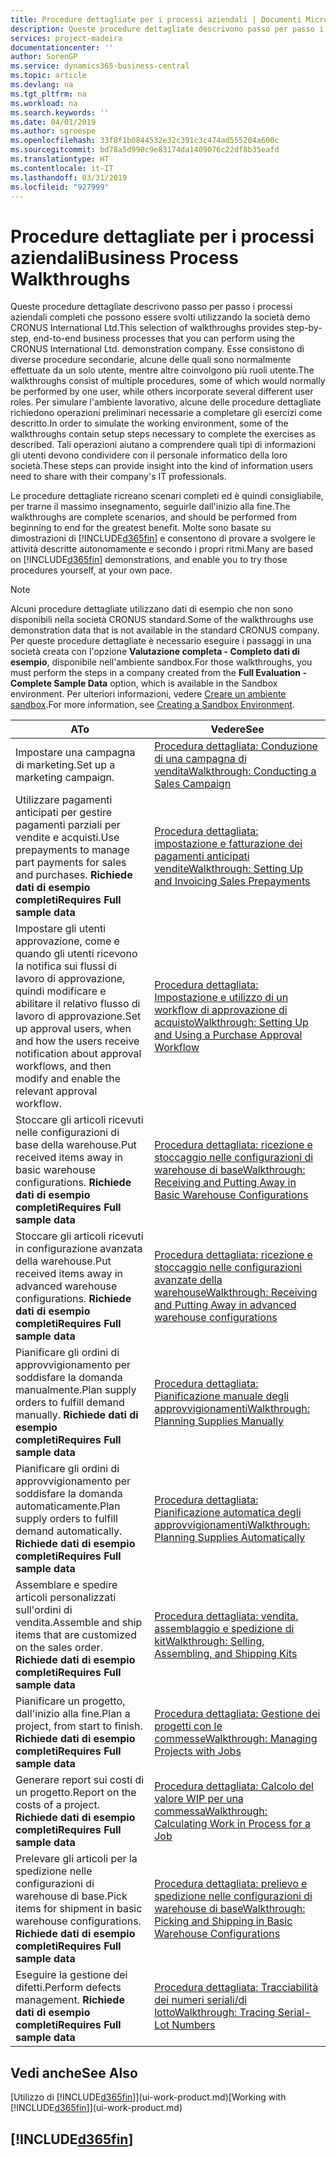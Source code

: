 ```yaml
---
title: Procedure dettagliate per i processi aziendali | Documenti Microsoft
description: Queste procedure dettagliate descrivono passo per passo i processi aziendali completi che possono essere svolti utilizzando la società demo CRONUS International Ltd. Esse consistono di diverse procedure secondarie, alcune delle quali sono normalmente effettuate da un solo utente, mentre altre coinvolgono più ruoli utente. Per simulare l'ambiente lavorativo, alcune delle procedure dettagliate richiedono operazioni preliminari necessarie a completare gli esercizi come descritto. Tali operazioni aiutano a comprendere quali tipi di informazioni gli utenti devono condividere con il personale informatico della loro società.
services: project-madeira
documentationcenter: ''
author: SorenGP
ms.service: dynamics365-business-central
ms.topic: article
ms.devlang: na
ms.tgt_pltfrm: na
ms.workload: na
ms.search.keywords: ''
ms.date: 04/01/2019
ms.author: sgroespe
ms.openlocfilehash: 33f8f1b0844532e32c391c3c474ad555204a600c
ms.sourcegitcommit: bd78a5d990c9e83174da1409076c22df8b35eafd
ms.translationtype: HT
ms.contentlocale: it-IT
ms.lasthandoff: 03/31/2019
ms.locfileid: "927999"
---
```

# <a name="business-process-walkthroughs"></a><span data-ttu-id="86b42-106">Procedure dettagliate per i processi aziendali</span><span class="sxs-lookup"><span data-stu-id="86b42-106">Business Process Walkthroughs</span></span>
<span data-ttu-id="86b42-107">Queste procedure dettagliate descrivono passo per passo i processi aziendali completi che possono essere svolti utilizzando la società demo CRONUS International Ltd.</span><span class="sxs-lookup"><span data-stu-id="86b42-107">This selection of walkthroughs provides step-by-step, end-to-end business processes that you can perform using the CRONUS International Ltd. demonstration company.</span></span> <span data-ttu-id="86b42-108">Esse consistono di diverse procedure secondarie, alcune delle quali sono normalmente effettuate da un solo utente, mentre altre coinvolgono più ruoli utente.</span><span class="sxs-lookup"><span data-stu-id="86b42-108">The walkthroughs consist of multiple procedures, some of which would normally be performed by one user, while others incorporate several different user roles.</span></span> <span data-ttu-id="86b42-109">Per simulare l'ambiente lavorativo, alcune delle procedure dettagliate richiedono operazioni preliminari necessarie a completare gli esercizi come descritto.</span><span class="sxs-lookup"><span data-stu-id="86b42-109">In order to simulate the working environment, some of the walkthroughs contain setup steps necessary to complete the exercises as described.</span></span> <span data-ttu-id="86b42-110">Tali operazioni aiutano a comprendere quali tipi di informazioni gli utenti devono condividere con il personale informatico della loro società.</span><span class="sxs-lookup"><span data-stu-id="86b42-110">These steps can provide insight into the kind of information users need to share with their company's IT professionals.</span></span>  

 <span data-ttu-id="86b42-111">Le procedure dettagliate ricreano scenari completi ed è quindi consigliabile, per trarne il massimo insegnamento, seguirle dall'inizio alla fine.</span><span class="sxs-lookup"><span data-stu-id="86b42-111">The walkthroughs are complete scenarios, and should be performed from beginning to end for the greatest benefit.</span></span> <span data-ttu-id="86b42-112">Molte sono basate su dimostrazioni di [!INCLUDE[d365fin](includes/d365fin_md.md)] e consentono di provare a svolgere le attività descritte autonomamente e secondo i propri ritmi.</span><span class="sxs-lookup"><span data-stu-id="86b42-112">Many are based on [!INCLUDE[d365fin](includes/d365fin_md.md)] demonstrations, and enable you to try those procedures yourself, at your own pace.</span></span>  

> [!NOTE]
> <span data-ttu-id="86b42-113">Alcuni procedure dettagliate utilizzano dati di esempio che non sono disponibili nella società CRONUS standard.</span><span class="sxs-lookup"><span data-stu-id="86b42-113">Some of the walkthroughs use demonstration data that is not available in the standard CRONUS company.</span></span> <span data-ttu-id="86b42-114">Per queste procedure dettagliate è necessario eseguire i passaggi in una società creata con l'opzione **Valutazione completa - Completo dati di esempio**, disponibile nell'ambiente sandbox.</span><span class="sxs-lookup"><span data-stu-id="86b42-114">For those walkthroughs, you must perform the steps in a company created from the **Full Evaluation - Complete Sample Data** option, which is available in the Sandbox environment.</span></span> <span data-ttu-id="86b42-115">Per ulteriori informazioni, vedere [Creare un ambiente sandbox](across-how-create-sandbox-environment.md).</span><span class="sxs-lookup"><span data-stu-id="86b42-115">For more information, see [Creating a Sandbox Environment](across-how-create-sandbox-environment.md).</span></span>

|<span data-ttu-id="86b42-116">A</span><span class="sxs-lookup"><span data-stu-id="86b42-116">To</span></span>|<span data-ttu-id="86b42-117">Vedere</span><span class="sxs-lookup"><span data-stu-id="86b42-117">See</span></span>|  
|--------|---------|  
|<span data-ttu-id="86b42-118">Impostare una campagna di marketing.</span><span class="sxs-lookup"><span data-stu-id="86b42-118">Set up a marketing campaign.</span></span>|[<span data-ttu-id="86b42-119">Procedura dettagliata: Conduzione di una campagna di vendita</span><span class="sxs-lookup"><span data-stu-id="86b42-119">Walkthrough: Conducting a Sales Campaign</span></span>](walkthrough-conducting-a-sales-campaign.md)|  
|<span data-ttu-id="86b42-120">Utilizzare pagamenti anticipati per gestire pagamenti parziali per vendite e acquisti.</span><span class="sxs-lookup"><span data-stu-id="86b42-120">Use prepayments to manage part payments for sales and purchases.</span></span> <span data-ttu-id="86b42-121">**Richiede dati di esempio completi**</span><span class="sxs-lookup"><span data-stu-id="86b42-121">**Requires Full sample data**</span></span> |[<span data-ttu-id="86b42-122">Procedura dettagliata: impostazione e fatturazione dei pagamenti anticipati vendite</span><span class="sxs-lookup"><span data-stu-id="86b42-122">Walkthrough: Setting Up and Invoicing Sales Prepayments</span></span>](walkthrough-setting-up-and-invoicing-sales-prepayments.md)|  
|<span data-ttu-id="86b42-123">Impostare gli utenti approvazione, come e quando gli utenti ricevono la notifica sui flussi di lavoro di approvazione, quindi modificare e abilitare il relativo flusso di lavoro di approvazione.</span><span class="sxs-lookup"><span data-stu-id="86b42-123">Set up approval users, when and how the users receive notification about approval workflows, and then modify and enable the relevant approval workflow.</span></span>|[<span data-ttu-id="86b42-124">Procedura dettagliata: Impostazione e utilizzo di un workflow di approvazione di acquisto</span><span class="sxs-lookup"><span data-stu-id="86b42-124">Walkthrough: Setting Up and Using a Purchase Approval Workflow</span></span>](walkthrough-setting-up-and-using-a-purchase-approval-workflow.md)|  
|<span data-ttu-id="86b42-125">Stoccare gli articoli ricevuti nelle configurazioni di base della warehouse.</span><span class="sxs-lookup"><span data-stu-id="86b42-125">Put received items away in basic warehouse configurations.</span></span> <span data-ttu-id="86b42-126">**Richiede dati di esempio completi**</span><span class="sxs-lookup"><span data-stu-id="86b42-126">**Requires Full sample data**</span></span>|[<span data-ttu-id="86b42-127">Procedura dettagliata: ricezione e stoccaggio nelle configurazioni di warehouse di base</span><span class="sxs-lookup"><span data-stu-id="86b42-127">Walkthrough: Receiving and Putting Away in Basic Warehouse Configurations</span></span>](walkthrough-receiving-and-putting-away-in-basic-warehousing.md)|  
|<span data-ttu-id="86b42-128">Stoccare gli articoli ricevuti in configurazione avanzata della warehouse.</span><span class="sxs-lookup"><span data-stu-id="86b42-128">Put received items away in advanced warehouse configurations.</span></span> <span data-ttu-id="86b42-129">**Richiede dati di esempio completi**</span><span class="sxs-lookup"><span data-stu-id="86b42-129">**Requires Full sample data**</span></span>|[<span data-ttu-id="86b42-130">Procedura dettagliata: ricezione e stoccaggio nelle configurazioni avanzate della warehouse</span><span class="sxs-lookup"><span data-stu-id="86b42-130">Walkthrough: Receiving and Putting Away in advanced warehouse configurations</span></span>](walkthrough-receiving-and-putting-away-in-advanced-warehousing.md)|  
|<span data-ttu-id="86b42-131">Pianificare gli ordini di approvvigionamento per soddisfare la domanda manualmente.</span><span class="sxs-lookup"><span data-stu-id="86b42-131">Plan supply orders to fulfill demand manually.</span></span> <span data-ttu-id="86b42-132">**Richiede dati di esempio completi**</span><span class="sxs-lookup"><span data-stu-id="86b42-132">**Requires Full sample data**</span></span>|[<span data-ttu-id="86b42-133">Procedura dettagliata: Pianificazione manuale degli approvvigionamenti</span><span class="sxs-lookup"><span data-stu-id="86b42-133">Walkthrough: Planning Supplies Manually</span></span>](walkthrough-planning-supplies-manually.md)|  
|<span data-ttu-id="86b42-134">Pianificare gli ordini di approvvigionamento per soddisfare la domanda automaticamente.</span><span class="sxs-lookup"><span data-stu-id="86b42-134">Plan supply orders to fulfill demand automatically.</span></span> <span data-ttu-id="86b42-135">**Richiede dati di esempio completi**</span><span class="sxs-lookup"><span data-stu-id="86b42-135">**Requires Full sample data**</span></span>|[<span data-ttu-id="86b42-136">Procedura dettagliata: Pianificazione automatica degli approvvigionamenti</span><span class="sxs-lookup"><span data-stu-id="86b42-136">Walkthrough: Planning Supplies Automatically</span></span>](walkthrough-planning-supplies-automatically.md)|  
|<span data-ttu-id="86b42-137">Assemblare e spedire articoli personalizzati sull'ordini di vendita.</span><span class="sxs-lookup"><span data-stu-id="86b42-137">Assemble and ship items that are customized on the sales order.</span></span> <span data-ttu-id="86b42-138">**Richiede dati di esempio completi**</span><span class="sxs-lookup"><span data-stu-id="86b42-138">**Requires Full sample data**</span></span>|[<span data-ttu-id="86b42-139">Procedura dettagliata: vendita, assemblaggio e spedizione di kit</span><span class="sxs-lookup"><span data-stu-id="86b42-139">Walkthrough: Selling, Assembling, and Shipping Kits</span></span>](walkthrough-selling-assembling-and-shipping-kits.md)|  
|<span data-ttu-id="86b42-140">Pianificare un progetto, dall'inizio alla fine.</span><span class="sxs-lookup"><span data-stu-id="86b42-140">Plan a project, from start to finish.</span></span> <span data-ttu-id="86b42-141">**Richiede dati di esempio completi**</span><span class="sxs-lookup"><span data-stu-id="86b42-141">**Requires Full sample data**</span></span>|[<span data-ttu-id="86b42-142">Procedura dettagliata: Gestione dei progetti con le commesse</span><span class="sxs-lookup"><span data-stu-id="86b42-142">Walkthrough: Managing Projects with Jobs</span></span>](walkthrough-managing-projects-with-jobs.md)|  
|<span data-ttu-id="86b42-143">Generare report sui costi di un progetto.</span><span class="sxs-lookup"><span data-stu-id="86b42-143">Report on the costs of a project.</span></span> <span data-ttu-id="86b42-144">**Richiede dati di esempio completi**</span><span class="sxs-lookup"><span data-stu-id="86b42-144">**Requires Full sample data**</span></span>|[<span data-ttu-id="86b42-145">Procedura dettagliata: Calcolo del valore WIP per una commessa</span><span class="sxs-lookup"><span data-stu-id="86b42-145">Walkthrough: Calculating Work in Process for a Job</span></span>](walkthrough-calculating-work-in-process-for-a-job.md)|  
|<span data-ttu-id="86b42-146">Prelevare gli articoli per la spedizione nelle configurazioni di warehouse di base.</span><span class="sxs-lookup"><span data-stu-id="86b42-146">Pick items for shipment in basic warehouse configurations.</span></span> <span data-ttu-id="86b42-147">**Richiede dati di esempio completi**</span><span class="sxs-lookup"><span data-stu-id="86b42-147">**Requires Full sample data**</span></span>|[<span data-ttu-id="86b42-148">Procedura dettagliata: prelievo e spedizione nelle configurazioni di warehouse di base</span><span class="sxs-lookup"><span data-stu-id="86b42-148">Walkthrough: Picking and Shipping in Basic Warehouse Configurations</span></span>](walkthrough-picking-and-shipping-in-basic-warehousing.md)|  
|<span data-ttu-id="86b42-149">Eseguire la gestione dei difetti.</span><span class="sxs-lookup"><span data-stu-id="86b42-149">Perform defects management.</span></span> <span data-ttu-id="86b42-150">**Richiede dati di esempio completi**</span><span class="sxs-lookup"><span data-stu-id="86b42-150">**Requires Full sample data**</span></span>|[<span data-ttu-id="86b42-151">Procedura dettagliata: Tracciabilità dei numeri seriali/di lotto</span><span class="sxs-lookup"><span data-stu-id="86b42-151">Walkthrough: Tracing Serial-Lot Numbers</span></span>](walkthrough-tracing-serial-lot-numbers.md)|  

## <a name="see-also"></a><span data-ttu-id="86b42-152">Vedi anche</span><span class="sxs-lookup"><span data-stu-id="86b42-152">See Also</span></span>
<span data-ttu-id="86b42-153">[Utilizzo di [!INCLUDE[d365fin](includes/d365fin_md.md)]](ui-work-product.md)</span><span class="sxs-lookup"><span data-stu-id="86b42-153">[Working with [!INCLUDE[d365fin](includes/d365fin_md.md)]](ui-work-product.md)</span></span>  

## [!INCLUDE[d365fin](includes/free_trial_md.md)]  
